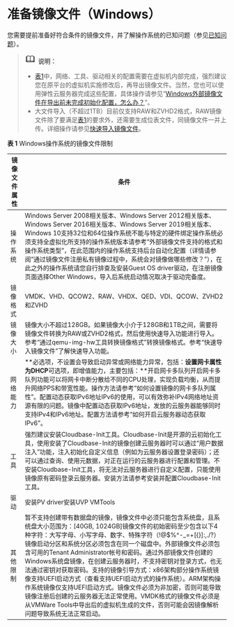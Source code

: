 # 准备镜像文件（Windows）<a name="ims_01_0204"></a>

您需要提前准备好符合条件的镜像文件，并了解操作系统的已知问题（参见[已知问题](已知问题.md)）。

>![](public_sys-resources/icon-note.gif) **说明：** 
>-   [表1](#table85212269215)中，网络、工具、驱动相关的配置需要在虚拟机内部完成，强烈建议您在原平台的虚拟机实施修改后，再导出镜像文件。当然，您也可以使用弹性云服务器完成这些配置，具体操作请参见“[Windows外部镜像文件在导出前未完成初始化配置，怎么办？](https://support.huaweicloud.com/ims_faq/ims_faq_0100.html)”。
>-   大文件导入（不超过1TB）目前仅支持RAW和ZVHD2格式，RAW镜像文件除了要满足[表1](#table85212269215)的要求外，还需要生成位表文件，同镜像文件一并上传。详细操作请参见[快速导入镜像文件](快速导入镜像文件.md)。

**表 1**  Windows操作系统的镜像文件限制

|镜像文件属性|条件|
|--|--|
|操作系统|Windows Server 2008相关版本、Windows Server 2012相关版本、Windows Server 2016相关版本、Windows Server 2019相关版本、Windows 10支持32位和64位操作系统不能与特定的硬件绑定操作系统必须支持全虚拟化所支持的操作系统版本请参考“外部镜像文件支持的格式和操作系统类型”，在此范围内的操作系统支持后台自动化配置（详情请参阅“通过镜像文件注册私有镜像过程中，系统会对镜像做哪些修改？”），在此之外的操作系统请您自行排查及安装Guest OS driver驱动，在注册镜像页面选择Other Windows，导入后系统启动情况取决于驱动完备度。|
|镜像格式|VMDK、VHD、QCOW2、RAW、VHDX、QED、VDI、QCOW、ZVHD2和ZVHD|
|镜像大小|镜像大小不超过128GB。如果镜像大小介于128GB和1TB之间，需要将镜像文件转换为RAW或ZVHD2格式，然后使用快速导入功能进行导入。参考“通过qemu-img-hw工具转换镜像格式”转换镜像格式。参考“快速导入镜像文件”了解快速导入功能。|
|网络能力|**必选项，不设置会导致启动异常或网络能力异常，包括：**设置网卡属性为DHCP**可选项，即增值能力，主要包括：**开启网卡多队列开启网卡多队列功能可以将网卡中断分散给不同的CPU处理，实现负载均衡，从而提升网络PPS和带宽性能。操作方法请参考“如何设置镜像的网卡多队列属性”。配置动态获取IPv6地址IPv6的使用，可以有效弥补IPv4网络地址资源有限的问题。镜像中配置动态获取IPv6地址，发放的云服务器能够同时支持IPv4和IPv6地址。配置方法请参考“如何开启云服务器动态获取IPv6”。|
|工具|强烈建议安装Cloudbase-Init工具。Cloudbase-Init是开源的云初始化工具，使用安装了Cloudbase-Init的镜像创建云服务器时可以通过“用户数据注入”功能，注入初始化自定义信息（例如为云服务器设置登录密码）；还可以通过查询、使用元数据，对正在运行的云服务器进行配置和管理。不安装Cloudbase-Init工具，将无法对云服务器进行自定义配置，只能使用镜像原有密码登录云服务器。安装方法请参考安装并配置Cloudbase-Init工具。|
|驱动|安装PV driver安装UVP VMTools|
|其他限制|暂不支持创建带有数据盘的镜像，镜像文件中必须只能包含系统盘，且系统盘大小范围为：[40GB, 1024GB]镜像文件的初始密码至少包含以下4种字符：大写字母、小写字母、数字、特殊字符（!@$%^-_=+[{}]:,./?）镜像启动分区和系统分区必须包含在同一个磁盘中。外部镜像文件必须包含可用的Tenant Administrator帐号和密码。通过外部镜像文件创建的Windows系统盘镜像，在创建云服务器时，不支持密钥对登录方式，也无法通过密钥对获取密码。支持的镜像引导方式：x86架构部分操作系统镜像支持UEFI启动方式（查看支持UEFI启动方式的操作系统）。ARM架构操作系统镜像仅支持UEFI启动方式。镜像文件必须为非加密，否则可能导致镜像注册后创建的云服务器无法正常使用。VMDK格式的镜像文件必须是从VMWare Tools中导出后的虚拟机生成的文件，否则可能会因镜像解析问题导致系统无法正常启动。|


